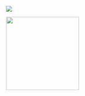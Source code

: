 <!--
**ConcaXu/ConcaXu** is a ✨ _special_ ✨ repository because its `README.md` (this file) appears on your GitHub profile.

Here are some ideas to get you started:

- 🔭 I’m currently working on ...
- 🌱 I’m currently learning ...
- 👯 I’m looking to collaborate on ...
- 🤔 I’m looking for help with ...
- 💬 Ask me about ...
- 📫 How to reach me: ...
- 😄 Pronouns: ...
- ⚡ Fun fact: ...

-->


  <source
    srcset="https://github-readme-stats.vercel.app/api?username=ConcaXu&show_icons=true&theme=dark"
    media="(prefers-color-scheme: dark)"
  />
  <source
    srcset="https://github-readme-stats.vercel.app/api?username=ConcaXu&show_icons=true"
    media="(prefers-color-scheme: light), (prefers-color-scheme: no-preference)"
  />
  <img src="https://github-readme-stats.vercel.app/api?username=ConcaXu&show_icons=true" />

<a href="https://github.com/ConcaXu/dy-live-bullet-collect">
  <img height=200 align="center" src="https://github-readme-stats.vercel.app/api/top-langs?username=ConcaXu&layout=compact&langs_count=8&card_width=320" />
</a>
